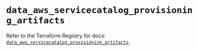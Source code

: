 # `data_aws_servicecatalog_provisioning_artifacts`

Refer to the Terraform Registry for docs: [`data_aws_servicecatalog_provisioning_artifacts`](https://registry.terraform.io/providers/hashicorp/aws/6.12.0/docs/data-sources/servicecatalog_provisioning_artifacts).
